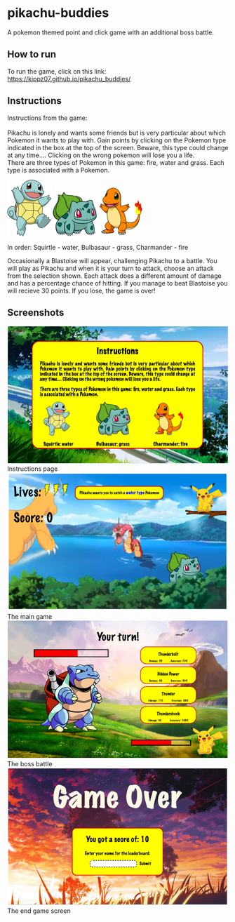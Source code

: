 
# pikachu-buddies  

A pokemon themed point and click game with an additional boss battle.

## How to run  
To run the game, click on this link: https://kippz07.github.io/pikachu_buddies/

## Instructions
Instructions from the game:  
<br>
Pikachu is lonely and wants some friends but is very particular about which Pokemon it wants to play with. Gain points by clicking on the Pokemon type indicated in the box at the top of the screen. Beware, this type could change at any time.... Clicking on the wrong pokemon will lose you a life.  
There are three types of Pokemon in this game: fire, water and grass. Each type is associated with a Pokemon.  

<img src= "images/squirtle.png" alt="Drawing" width = "100px" display = "inline-block"/>
<img src= "images/bulbasaur.png" alt="Drawing" width = "100px" display = "inline-block"/>
<img src= "images/charmander.png" alt="Drawing" width = "100px" display = "inline-block"/>  

In order: Squirtle - water, Bulbasaur - grass, Charmander - fire  

Occasionally a Blastoise will appear, challenging Pikachu to a battle. You will play as Pikachu and when it is your turn to attack, choose an attack from the selection shown. Each attack does a different amount of damage and has a percentage chance of hitting. If you manage to beat Blastoise you will recieve 30 points. If you lose, the game is over!

## Screenshots  

<img src= "images/begin.png" alt="Drawing"/>  
Instructions page  
<img src= "images/game.png" alt="Drawing"/>
The main game
<img src= "images/boss.png" alt="Drawing"/>  
The boss battle  
<img src= "images/end.png" alt="Drawing"/>  
The end game screen

